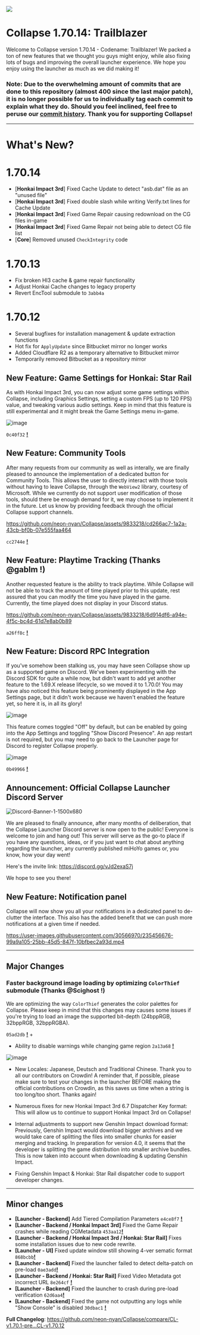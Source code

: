 ![](https://raw.githubusercontent.com/neon-nyan/CollapseLauncher-Page/main/images/banner202304.webp)

# Collapse 1.70.14: Trailblazer
Welcome to Collapse version 1.70.14 - Codename: Trailblazer! We packed a ton of new features that we thought you guys might enjoy, while also fixing lots of bugs and improving the overall launcher experience. We hope you enjoy using the launcher as much as we did making it!

### Note: Due to the overwhelming amount of commits that are done to this repository (almost 400 since the last major patch), it is no longer possible for us to individually tag each commit to explain what they do. Should you feel inclined, feel free to peruse our [commit history](https://github.com/neon-nyan/Collapse/commits/main). Thank you for supporting Collapse!

***

# What's New?
# 1.70.14
- [**Honkai Impact 3rd**] Fixed Cache Update to detect "asb.dat" file as an "unused file"
- [**Honkai Impact 3rd**] Fixed double slash while writing Verify.txt lines for Cache Update
- [**Honkai Impact 3rd**] Fixed Game Repair causing redownload on the CG files in-game
- [**Honkai Impact 3rd**] Fixed Game Repair not being able to detect CG file list
- [**Core**] Removed unused ``CheckIntegrity`` code

# 1.70.13
- Fix broken HI3 cache & game repair functionality
- Adjust Honkai Cache changes to legacy property
- Revert EncTool submodule to ``3abb4a``

# 1.70.12
- Several bugfixes for installation management & update extraction functions
- Hot fix for `ApplyUpdate` since Bitbucket mirror no longer works
- Added Cloudflare R2 as a temporary alternative to Bitbucket mirror
- Temporarily removed Bitbucket as a repository mirror

## New Feature: Game Settings for Honkai: Star Rail
As with Honkai Impact 3rd, you can now adjust some game settings within Collapse, including Graphics Settings, setting a custom FPS (up to 120 FPS) value, and tweaking various audio settings. Keep in mind that this feature is still experimental and it might break the Game Settings menu in-game.

![image](https://github.com/neon-nyan/Collapse/assets/30566970/32cbaed2-3c6e-454d-875c-0f1b7c23daf1)

``0c40f32`` [**!**](https://github.com/neon-nyan/Collapse/commit/0c40f322d88d1d9434ca4f0aec66074c93dedd6e) 

## New Feature: Community Tools
After many requests from our community as well as interally, we are finally pleased to announce the implementation of a dedicated button for Community Tools. This allows the user to directly interact with those tools without having to leave Collapse, through the `WebView2` library, courtesy of Microsoft. While we currently do not support user modification of those tools, should there be enough demand for it, we may choose to implement it in the future. Let us know by providing feedback through the official Collapse support channels.

https://github.com/neon-nyan/Collapse/assets/9833218/cd266ac7-1a2a-43cb-bf0b-07e555faa464

``cc2744e`` [**!**](https://github.com/neon-nyan/Collapse/pull/139)

## New Feature: Playtime Tracking (Thanks @gablm !)
Another requested feature is the ability to track playtime. While Collapse will not be able to track the amount of time played prior to this update, rest assured that you can modify the time you have played in the game. Currently, the time played does not display in your Discord status.

https://github.com/neon-nyan/Collapse/assets/9833218/6d914df6-a94e-4f5c-bc4d-61d7e8ab0b89

``a26ff8c`` [**!**](https://github.com/neon-nyan/Collapse/pull/132)


## New Feature: Discord RPC Integration
If you've somehow been stalking us, you may have seen Collapse show up as a supported game on Discord. We've been experimenting with the Discord SDK for quite a while now, but didn't want to add yet another feature to the 1.69.X release lifecycle, so we moved it to 1.70.0! You may have also noticed this feature being prominently displayed in the App Settings page, but it didn't work because we haven't enabled the feature yet, so here it is, in all its glory!

![image](https://user-images.githubusercontent.com/30566970/235456949-da26feda-27e2-40fa-a0a2-7906aac6d3cc.png)

This feature comes toggled "Off" by default, but can be enabled by going into the App Settings and toggling "Show Discord Presence". An app restart is not required, but you may need to go back to the Launcher page for Discord to register Collapse properly.

![image](https://user-images.githubusercontent.com/30566970/235457011-0e06f35c-41ae-4f17-88b6-787b0b4a7745.png)

``0b49966`` [**!**](https://github.com/neon-nyan/Collapse/commit/0b49966f8cb0c27880189a9d2dafa69d91bc4751) 

## Announcement: Official Collapse Launcher Discord Server
![Discord-Banner-1-1500x680](https://github.com/neon-nyan/Collapse/assets/9833218/c284a953-bf37-4ff7-83de-c88d6d2eeeaf)

We are pleased to finally announce, after many months of deliberation, that the Collapse Launcher Discord server is now open to the public! Everyone is welcome to join and hang out! This server will serve as the go-to place if you have any questions, ideas, or if you just want to chat about anything regarding the launcher, any currently published miHoYo games or, you know, how your day went! 

Here's the invite link: https://discord.gg/vJd2exaS7j

We hope to see you there!

## New Feature: Notification panel
Collapse will now show you all your notifications in a dedicated panel to de-clutter the interface. This also has the added benefit that we can push more notifications at a given time if needed.

https://user-images.githubusercontent.com/30566970/235456676-99a9a105-25bb-45d5-847f-10bfbec2a93d.mp4

***

## Major Changes
### Faster background image loading by optimizing ``ColorThief`` submodule (Thanks @Scighost !)
We are optimizing the way ``ColorThief`` generates the color palettes for Collapse. Please keep in mind that this changes may causes some issues if you're trying to load an image the supported bit-depth (24bppRGB, 32bppRGB, 32bppRGBA).

``05ad2db`` [**!**](https://github.com/neon-nyan/ColorThief/commit/05ad2db0f2982dbb8a3a7d0ef83a3b9def16f653) +

- Ability to disable warnings while changing game region ``2a13a68`` [**!**](https://github.com/neon-nyan/Collapse/commit/2a13a6822548821475b2d1f3b99af3af7b7025ba) 

![image](https://user-images.githubusercontent.com/30566970/235457764-74862e30-26ed-4fd6-ac8a-4dd3eaa1de4e.png)

- New Locales: Japanese, Deutsch and Traditional Chinese. Thank you to all our contributors on Crowdin! A reminder that, if possible, please make sure to test your changes in the launcher BEFORE making the official contributions on Crowdin, as this saves us time when a string is too long/too short. Thanks again!

- Numerous fixes for new Honkai Impact 3rd 6.7 Dispatcher Key format: This will allow us to continue to support Honkai Impact 3rd on Collapse!

- Internal adjustments to support new Genshin Impact download format: Previously, Genshin Impact would download bigger archives and we would take care of splitting the files into smaller chunks for easier merging and tracking. In preparation for version 4.0, it seems that the developer is splitting the game distribution into smaller archive bundles. This is now taken into account when downloading & updating Genshin Impact. 

- Fixing Genshin Impact & Honkai: Star Rail dispatcher code to support developer changes.
***

## Minor changes
- **[Launcher - Backend]** Add Tiered Compilation Parameters ``e4ce8f7`` [**!**](https://github.com/neon-nyan/Collapse/commit/e4ce8f71636a2378dc0d8f7a853a4b16149aa801)
- **[Launcher - Backend / Honkai Impact 3rd]** Fixed the Game Repair crashes while reading CGMetadata ``453aa12``[**!**](https://github.com/neon-nyan/Collapse/commit/453aa123b89bfada82026d933f5716d7d2745fa2)
- **[Launcher - Backend / Honkai Impact 3rd / Honkai: Star Rail]** Fixes some installation issues due to new code rewrite.
- **[Launcher - UI]** Fixed update window still showing 4-ver sematic format ``868bcbb``[**!**](https://github.com/neon-nyan/Collapse/commit/868bcbbc77f8a30c796dffa45b5a512100eb353d)
- **[Launcher - Backend]** Fixed the launcher failed to detect delta-patch on pre-load ``0ae3add``[**!**](https://github.com/neon-nyan/Collapse/commit/0ae3add55a179421f675dd44de93b0412cf3f94e)
- **[Launcher - Backend / Honkai: Star Rail]** Fixed Video Metadata got incorrect URL ``8e264cf`` [**!**](https://github.com/neon-nyan/Collapse/commit/8e264cfef7ee4b7fdaa449442c71158326935c13)
- **[Launcher - Backend]** Fixed the launcher to crash during pre-load verification ``62d6aa4``[**!**](https://github.com/neon-nyan/Collapse/commit/62d6aa4eca1079b8f2ffe2594cd9211e17d94df1)
- **[Launcher - Backend]** Fixed the game not outputting any logs while "Show Console" is disabled ``30dbac1`` [**!**](https://github.com/neon-nyan/Collapse/commit/30dbac199d1d72a0939f8ebc45ab59985d53a562)

**Full Changelog**: https://github.com/neon-nyan/Collapse/compare/CL-v1.70.1-pre...CL-v1.70.12